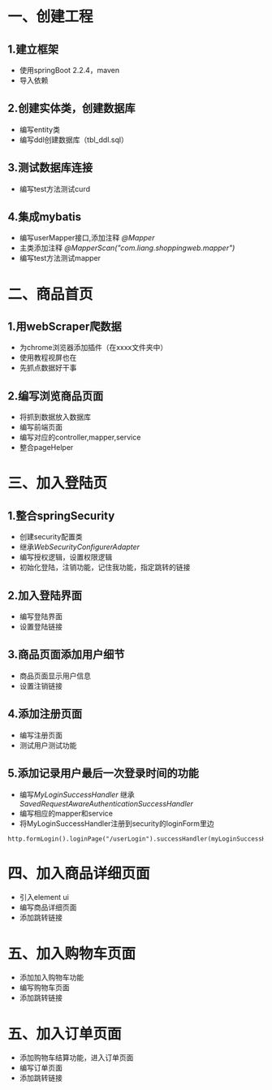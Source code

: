 # 一、创建工程
## 1.建立框架
* 使用springBoot 2.2.4，maven
* 导入依赖
## 2.创建实体类，创建数据库
* 编写entity类
* 编写ddl创建数据库（tbl_ddl.sql）
## 3.测试数据库连接
* 编写test方法测试curd
## 4.集成mybatis
* 编写userMapper接口,添加注释 *@Mapper*
* 主类添加注释  *@MapperScan("com.liang.shoppingweb.mapper")*
* 编写test方法测试mapper
    
# 二、商品首页
## 1.用webScraper爬数据
* 为chrome浏览器添加插件（在xxxx文件夹中）
* 使用教程视屏也在
* 先抓点数据好干事
## 2.编写浏览商品页面
* 将抓到数据放入数据库
* 编写前端页面
* 编写对应的controller,mapper,service
* 整合pageHelper

# 三、加入登陆页
## 1.整合springSecurity
* 创建security配置类
* 继承*WebSecurityConfigurerAdapter*
* 编写授权逻辑，设置权限逻辑
* 初始化登陆，注销功能，记住我功能，指定跳转的链接
## 2.加入登陆界面
* 编写登陆界面
* 设置登陆链接
## 3.商品页面添加用户细节
* 商品页面显示用户信息
* 设置注销链接
## 4.添加注册页面
* 编写注册页面
* 测试用户测试功能
## 5.添加记录用户最后一次登录时间的功能
* 编写*MyLoginSuccessHandler* 继承*SavedRequestAwareAuthenticationSuccessHandler*
* 编写相应的mapper和service 
* 将MyLoginSuccessHandler注册到security的loginForm里边
```text
http.formLogin().loginPage("/userLogin").successHandler(myLoginSuccessHandler);
```

# 四、加入商品详细页面
* 引入element ui
* 编写商品详细页面
* 添加跳转链接

# 五、加入购物车页面
* 添加加入购物车功能
* 编写购物车页面
* 添加跳转链接

# 五、加入订单页面
* 添加购物车结算功能，进入订单页面
* 编写订单页面
* 添加跳转链接